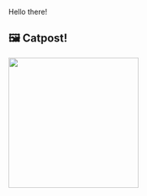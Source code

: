 Hello there!



## 🖼️ Catpost!

<sub>
    <img src="https://cdn2.thecatapi.com/images/d3e.jpg" height="256">
</sub>

